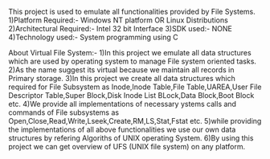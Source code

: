 This project is used to emulate all functionalities provided by File Systems.
1)Platform Required:-
  Windows NT platform OR Linux Distributions
2)Architectural Required:-
  Intel 32 bit Interface
3)SDK used:-
  NONE
4)Technology used:-
  System programming using C

About Virtual File System:-
1)In this project we emulate all data structures which are used by operating system to manage File system oriented tasks.
2)As the name suggest its virtual because we maintain all records in Primary storage.
3)In this project we create all data structures which required for File Subsystem as Inode,Inode Table,File Table,UAREA,User File Descriptor Table,Super Block,Disk Inode List BLock,Data Block,Boot Block etc.
4)We provide all implementations of necessary ystems calls and commands of File subsystems as Open,Close,Read,Write,Lseek,Create,RM,LS,Stat,Fstat etc.
5)while providing the implementations of all above functionalities we use our own data structures by refering Algoriths of UNIX operating System.
6)By using this project we can get overview of UFS (UNIX file system) on any platform.
